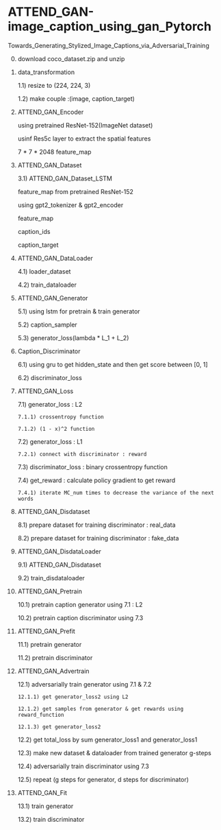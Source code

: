 # ATTEND_GAN-image_caption_using_gan_Pytorch

Towards_Generating_Stylized_Image_Captions_via_Adversarial_Training

 0) download coco_dataset.zip and unzip

 1) data_transformation

     1.1) resize to (224, 224, 3)
 
     1.2) make couple :(image, caption_target)

 2) ATTEND_GAN_Encoder
  
      using pretrained ResNet-152(ImageNet dataset)
  
      usinf Res5c layer to extract the spatial features
  
      7 * 7 * 2048 feature_map 

 3) ATTEND_GAN_Dataset
 
     3.1) ATTEND_GAN_Dataset_LSTM
  
     feature_map from pretrained ResNet-152
  
     using gpt2_tokenizer & gpt2_encoder
  
     feature_map
  
     caption_ids
  
     caption_target

 4) ATTEND_GAN_DataLoader
 
     4.1) loader_dataset
 
     4.2) train_dataloader


 5) ATTEND_GAN_Generator
 
     5.1) using lstm for pretrain & train generator
 
     5.2) caption_sampler
 
     5.3) generator_loss(lambda * L_1 + L_2)
 
 6) Caption_Discriminator
 
     6.1) using gru to get hidden_state and then get score between [0, 1]
 
     6.2) discriminator_loss

 7) ATTEND_GAN_Loss
 
     7.1) generator_loss : L2
 
        7.1.1) crossentropy function 
 
        7.1.2) (1 - x)^2 function


     7.2) generator_loss : L1
 
        7.2.1) connect with discriminator : reward


     7.3) discriminator_loss : binary crossentropy function

     7.4) get_reward : calculate policy gradient to get reward

        7.4.1) iterate MC_num times to decrease the variance of the next words


 8) ATTEND_GAN_Disdataset
 
     8.1) prepare dataset for training discriminator : real_data 
 
     8.2) prepare dataset for training discriminator : fake_data

 9) ATTEND_GAN_DisdataLoader
 
     9.1) ATTEND_GAN_Disdataset
 
     9.2) train_disdataloader

 10) ATTEND_GAN_Pretrain
 
     10.1) pretrain caption generator using 7.1 : L2
 
     10.2) pretrain caption discriminator using 7.3 

 11) ATTEND_GAN_Prefit
 
     11.1) pretrain generator
 
     11.2) pretrain discriminator
     
 12) ATTEND_GAN_Advertrain
     
     12.1) adversarially train generator using 7.1 & 7.2
     
         12.1.1) get generator_loss2 using L2
     
         12.1.2) get samples from generator & get rewards using reward_function
        
         12.1.3) get generator_loss2
 
     12.2) get total_loss by sum generator_loss1 and generator_loss1

     12.3) make new dataset & dataloader from trained generator g-steps

     12.4) adversarially train discriminator using 7.3 
     
     12.5) repeat (g steps for generator, d steps for discriminator)

 13) ATTEND_GAN_Fit
 
     13.1) train generator
 
     13.2) train discriminator
